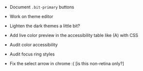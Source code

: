 - Document `.bit-primary` buttons

- Work on theme editor

- Lighten the dark themes a little bit?

- Add live color preview in the accessibility table like (A) with CSS

- Audit color accessibility

- Audit focus ring styles

- Fix the select arrow in chrome :( [is this non-retina only?]
